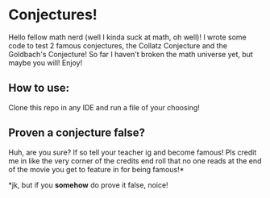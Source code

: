 # Conjectures!

Hello fellow math nerd (well I kinda suck at math, oh well)! I wrote some code to test 2 famous conjectures, the Collatz Conjecture and the Goldbach's Conjecture! So far I haven't broken the math universe yet, but maybe you will! Enjoy!

## How to use:
Clone this repo in any IDE and run a file of your choosing!

## Proven a conjecture false?
Huh, are you sure? If so tell your teacher ig and become famous! Pls credit me in like the very corner of the credits end roll that no one reads at the end of the movie you get to feature in for being famous!*

*jk, but if you **somehow** do prove it false, noice!
